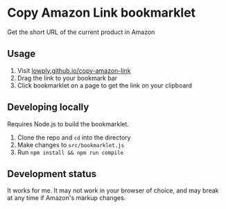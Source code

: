 # Copy Amazon Link bookmarklet

Get the short URL of the current product in Amazon

## Usage

1. Visit [lowply.github.io/copy-amazon-link](https://lowply.github.io/copy-amazon-link/)
1. Drag the link to your bookmark bar
1. Click bookmarklet on a page to get the link on your clipboard

## Developing locally

Requires Node.js to build the bookmarklet.

1. Clone the repo and `cd` into the directory
1. Make changes to `src/bookmarklet.js`
1. Run `npm install && npm run compile`

## Development status

It works for me. It may not work in your browser of choice, and may break at any time if Amazon's markup changes.
